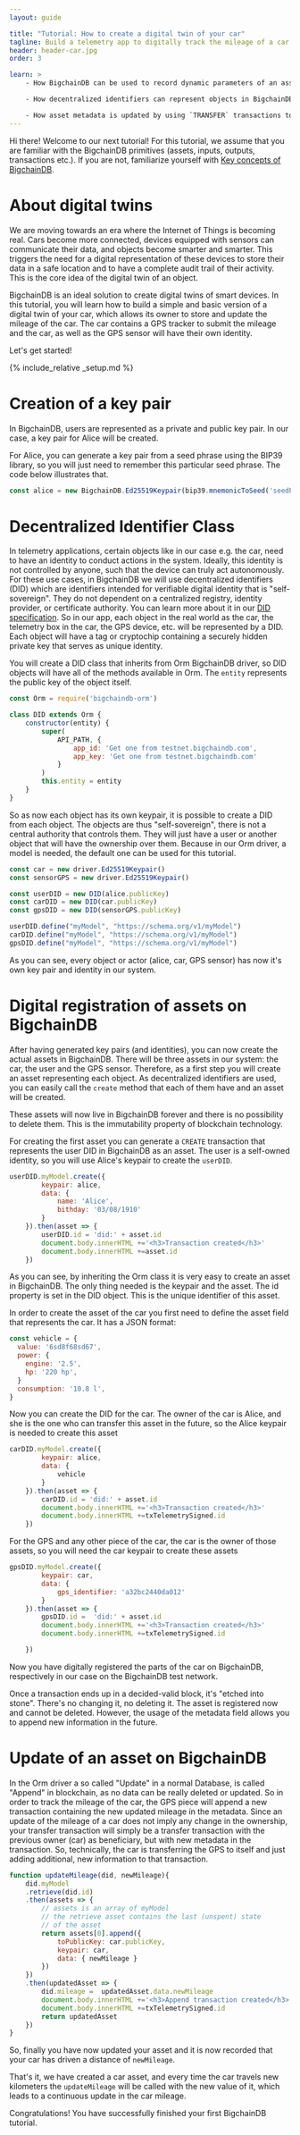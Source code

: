 ```yaml
---
layout: guide

title: "Tutorial: How to create a digital twin of your car"
tagline: Build a telemetry app to digitally track the mileage of a car
header: header-car.jpg
order: 3

learn: >
    - How BigchainDB can be used to record dynamic parameters of an asset

    - How decentralized identifiers can represent objects in BigchainDB

    - How asset metadata is updated by using `TRANSFER` transactions to change the state of an asset (the mileage of a car in our example)
---
```


Hi there! Welcome to our next tutorial! For this tutorial, we assume that you are familiar with the BigchainDB primitives (assets, inputs, outputs, transactions etc.). If you are not, familiarize yourself with [Key concepts of BigchainDB](../key-concepts-of-bigchaindb/).

# About digital twins

We are moving towards an era where the Internet of Things is becoming real. Cars become more connected, devices equipped with sensors can communicate their data, and objects become smarter and smarter. This triggers the need for a digital representation of these devices to store their data in a safe location and to have a complete audit trail of their activity. This is the core idea of the digital twin of an object.

BigchainDB is an ideal solution to create digital twins of smart devices. In this tutorial, you will learn how to build a simple and basic version of a digital twin of your car, which allows its owner to store and update the mileage of the car. The car contains a GPS tracker to submit the mileage and the car, as well as the GPS sensor will have their own identity.

Let's get started!

{% include_relative _setup.md %}

# Creation of a key pair

In BigchainDB, users are represented as a private and public key pair. In our case, a key pair for Alice will be created.

For Alice, you can generate a key pair from a seed phrase using the BIP39 library, so you will just need to remember this particular seed phrase. The code below illustrates that.

```js
const alice = new BigchainDB.Ed25519Keypair(bip39.mnemonicToSeed('seedPhrase').slice(0,32))
```

# Decentralized Identifier Class

In telemetry applications, certain objects like in our case e.g. the car, need to have an identity to conduct actions in the system. Ideally, this identity is not controlled by anyone, such that the device can truly act autonomously. For these use cases, in BigchainDB we will use decentralized identifiers (DID) which are identifiers intended for verifiable digital identity that is "self-sovereign". They do not dependent on a centralized registry, identity provider, or certificate authority. You can learn more about it in our [DID specification](https://w3c-ccg.github.io/did-spec/).
So in our app, each object in the real world as the car, the telemetry box in the car, the GPS device, etc. will be represented by a DID. Each object will have a tag or cryptochip containing a securely hidden private key that serves as unique identity.

You will create a DID class that inherits from Orm BigchainDB driver, so DID objects will have all of the methods available in Orm. The `entity` represents the public key of the object itself.

```js
const Orm = require('bigchaindb-orm')

class DID extends Orm {
    constructor(entity) {
        super(
            API_PATH, {
                app_id: 'Get one from testnet.bigchaindb.com',
                app_key: 'Get one from testnet.bigchaindb.com'
            }
        )
        this.entity = entity
    }
}
```


So as now each object has its own keypair, it is possible to create a DID from each object. The objects are thus "self-sovereign", there is not a central authority that controls them. They will just have a user or another object that will have the ownership over them. Because in our Orm driver, a model is needed, the default one can be used for this tutorial.

```js
const car = new driver.Ed25519Keypair()
const sensorGPS = new driver.Ed25519Keypair()

const userDID = new DID(alice.publicKey)
const carDID = new DID(car.publicKey)
const gpsDID = new DID(sensorGPS.publicKey)

userDID.define("myModel", "https://schema.org/v1/myModel")
carDID.define("myModel", "https://schema.org/v1/myModel")
gpsDID.define("myModel", "https://schema.org/v1/myModel")
```
As you can see, every object or actor (alice, car, GPS sensor) has now it's own key pair and identity in our system.

# Digital registration of assets on BigchainDB

After having generated key pairs (and identities), you can now create the actual assets in BigchainDB. There will be three assets in our system: the car, the user and the GPS sensor. Therefore, as a first step you will create an asset representing each object. As decentralized identifiers are used, you can easily call the `create` method that each of them have and an asset will be created.

These assets will now live in BigchainDB forever and there is no possibility to delete them. This is the immutability property of blockchain technology.

For creating the first asset you can generate a `CREATE` transaction that represents the user DID in BigchainDB as an asset. The user is a self-owned identity, so you will use Alice's keypair to create the `userDID`.

```js
userDID.myModel.create({
        keypair: alice,
        data: {
            name: 'Alice',
            bithday: '03/08/1910'
        }
    }).then(asset => {
        userDID.id = 'did:' + asset.id
        document.body.innerHTML +='<h3>Transaction created</h3>'
        document.body.innerHTML +=asset.id
    })
```
As you can see, by inheriting the Orm class it is very easy to create an asset in BigchainDB. The only thing needed is the keypair and the asset.
The id property is set in the DID object. This is the unique identifier of this asset.

In order to create the asset of the car you first need to define the asset field that represents the car. It has a JSON format:

```js
const vehicle = {
  value: '6sd8f68sd67',
  power: {
    engine: '2.5',
    hp: '220 hp',
  }
  consumption: '10.8 l',
}
```

Now you can create the DID for the car. The owner of the car is Alice, and she is the one who can transfer this asset in the future, so the Alice keypair is needed to create this asset


```js
carDID.myModel.create({
        keypair: alice,
        data: {
            vehicle
        }
    }).then(asset => {
        carDID.id = 'did:' + asset.id
        document.body.innerHTML +='<h3>Transaction created</h3>'
        document.body.innerHTML +=txTelemetrySigned.id
    })
```

For the GPS and any other piece of the car, the car is the owner of those assets, so you will need the car keypair to create these assets

```js
gpsDID.myModel.create({
        keypair: car,
        data: {
            gps_identifier: 'a32bc2440da012'
        }
    }).then(asset => {
        gpsDID.id =  'did:' + asset.id
        document.body.innerHTML +='<h3>Transaction created</h3>'
        document.body.innerHTML +=txTelemetrySigned.id

    })
```


Now you have digitally registered the parts of the car on BigchainDB, respectively in our case on the BigchainDB test network.

Once a transaction ends up in a decided-valid block, it's "etched into stone". There's no changing it, no deleting it. The asset is registered now and cannot be deleted. However, the usage of the metadata field allows you to append new information in the future.


# Update of an asset on BigchainDB

In the Orm driver a so called "Update" in a normal Database, is called "Append" in blockchain, as no data can be really deleted or updated. So in order to track the mileage of the car, the GPS piece will append a new transaction containing the new updated mileage in the metadata.
Since an update of the mileage of a car does not imply any change in the ownership, your transfer transaction will simply be a transfer transaction with the previous owner (car) as beneficiary, but with new metadata in the transaction. So, technically, the car is transferring the GPS to itself and just adding additional, new information to that transaction.


```js
function updateMileage(did, newMileage){
    did.myModel
    .retrieve(did.id)
    .then(assets => {
        // assets is an array of myModel
        // the retrieve asset contains the last (unspent) state
        // of the asset
        return assets[0].append({
            toPublicKey: car.publicKey,
            keypair: car,
            data: { newMileage }
        })
    })
    .then(updatedAsset => {
        did.mileage =  updatedAsset.data.newMileage
        document.body.innerHTML +='<h3>Append transaction created</h3>'
        document.body.innerHTML +=txTelemetrySigned.id
        return updatedAsset
    })
}
```

So, finally you have now updated your asset and it is now recorded that your car has driven a distance of `newMileage`.

That's it, we have created a car asset, and every time the car travels new kilometers the `updateMileage` will be called with the new value of it, which leads to a continuous update in the car mileage.

Congratulations! You have successfully finished your first BigchainDB tutorial.
